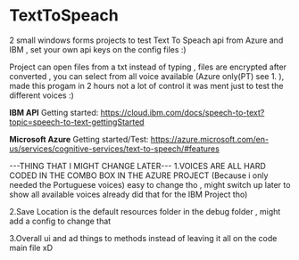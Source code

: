 # TextToSpeach
2 small windows forms projects to test Text To Speach api from Azure and IBM , set your own api keys on the config files :)

Project can open files from a txt instead of typing , files are encrypted after converted , you can select from all voice available (Azure only(PT) see 1. ), made this progam in 2 hours not a lot of control it was ment just to test the different voices :)

__IBM API__
Getting started:
https://cloud.ibm.com/docs/speech-to-text?topic=speech-to-text-gettingStarted

__Microsoft Azure__
Getting started/Test:
https://azure.microsoft.com/en-us/services/cognitive-services/text-to-speech/#features



---THING THAT I MIGHT CHANGE LATER---
1.VOICES ARE ALL HARD CODED IN THE COMBO BOX IN THE AZURE PROJECT (Because i only needed the Portuguese voices) easy to change tho , might switch up later to show all available voices already did that for the IBM Project tho)

2.Save Location is the default resources folder in the debug folder , might add a config to change that

3.Overall ui and ad things to methods instead of leaving it all on the code main file xD
